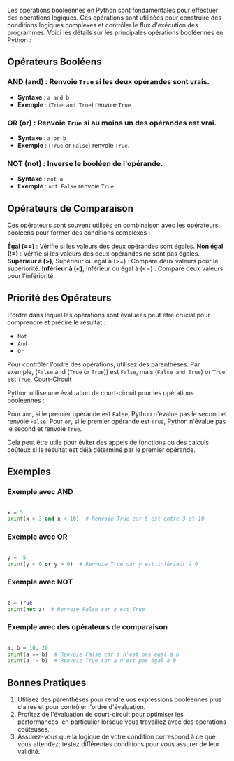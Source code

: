 Les opérations booléennes en Python sont fondamentales pour effectuer des opérations logiques. Ces opérations sont utilisées pour construire des conditions logiques complexes et contrôler le flux d'exécution des programmes. Voici les détails sur les principales opérations booléennes en Python :

## Opérateurs Booléens

### AND (and) : Renvoie ```True``` si les deux opérandes sont vrais.
- **Syntaxe** : ```a and b```
- **Exemple** : (```True and True```) renvoie ```True```.

### OR (or) : Renvoie ```True``` si au moins un des opérandes est vrai.
- **Syntaxe** : ```a or b```
- **Exemple** : (```True``` or ```False```) renvoie ```True```.

### NOT (not) : Inverse le booléen de l'opérande.
- **Syntaxe** : ```not a```
- **Exemple** : ```not False``` renvoie ```True```.

## Opérateurs de Comparaison

Ces opérateurs sont souvent utilisés en combinaison avec les opérateurs booléens pour former des conditions complexes :

**Égal (==)** : Vérifie si les valeurs des deux opérandes sont égales.
**Non égal (!=)** : Vérifie si les valeurs des deux opérandes ne sont pas égales.
**Supérieur à (>)**, Supérieur ou égal à (>=) : Compare deux valeurs pour la supériorité.
**Inférieur à (<)**, Inférieur ou égal à (<=) : Compare deux valeurs pour l'infériorité.

## Priorité des Opérateurs

L'ordre dans lequel les opérations sont évaluées peut être crucial pour comprendre et prédire le résultat :

- ```Not```
- ```And```
- ```Or```

Pour contrôler l'ordre des opérations, utilisez des parenthèses. Par exemple, (```False``` and (```True``` or ```True```)) est ```False```, mais (```False and True```) or ```True``` est ```True```.
Court-Circuit

Python utilise une évaluation de court-circuit pour les opérations booléennes :

Pour ```and```, si le premier opérande est ```False```, Python n'évalue pas le second et renvoie ```False```.
Pour ```or```, si le premier opérande est ```True```, Python n'évalue pas le second et renvoie ```True```.

Cela peut être utile pour éviter des appels de fonctions ou des calculs coûteux si le résultat est déjà déterminé par le premier opérande.


## Exemples

### Exemple avec AND
```python

x = 5
print(x > 3 and x < 10)  # Renvoie True car 5 est entre 3 et 10
```
### Exemple avec OR
```python

y = -5
print(y < 0 or y > 0)  # Renvoie True car y est inférieur à 0
```
### Exemple avec NOT
```python

z = True
print(not z)  # Renvoie False car z est True
```
### Exemple avec des opérateurs de comparaison
```python

a, b = 10, 20
print(a == b)  # Renvoie False car a n'est pas égal à b
print(a != b)  # Renvoie True car a n'est pas égal à b
```
## Bonnes Pratiques

1. Utilisez des parenthèses pour rendre vos expressions booléennes plus claires et pour contrôler l'ordre d'évaluation.
2. Profitez de l'évaluation de court-circuit pour optimiser les performances, en particulier lorsque vous travaillez avec des opérations coûteuses.
3. Assurez-vous que la logique de votre condition correspond à ce que vous attendez; testez différentes conditions pour vous assurer de leur validité.
